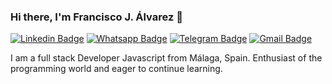 ### Hi there, I'm Francisco J. Álvarez 👋
[![Linkedin Badge](https://camo.githubusercontent.com/e74bce0daf29246aee697f88cea2d1e7e2f8fbf4/68747470733a2f2f696d672e736869656c64732e696f2f62616467652f2d4c696e6b6564496e2d626c75653f7374796c653d666c61742d737175617265266c6f676f3d4c696e6b6564696e266c6f676f436f6c6f723d7768697465266c696e6b3d68747470733a2f2f7777772e6c696e6b6564696e2e636f6d2f696e2f6c75697a2d6361726c6f732d6162626f74742d67616c762543332541336f2d6e65746f2d3231613933623134382f)]([https://www.linkedin.com/in/fcojalvarez/](https://www.linkedin.com/in/fcojalvarez/))  [![Whatsapp Badge](https://camo.githubusercontent.com/f03a85c6d859af00199b33d93bfd2515280658f1/68747470733a2f2f696d672e736869656c64732e696f2f62616467652f2d57686174736170702d3443413134333f7374796c653d666c61742d737175617265266c6162656c436f6c6f723d344341313433266c6f676f3d7768617473617070266c6f676f436f6c6f723d7768697465266c696e6b3d68747470733a2f2f6170692e77686174736170702e636f6d2f73656e643f70686f6e653d3535383439393931323232383426746578743d4f6c25433325413121)](https://api.whatsapp.com/send?phone=683475958&text=Ol%C3%A1!)  [![Telegram Badge](https://camo.githubusercontent.com/0e2f12a1d227d8bd517497cebcf46e5cf4f56e33/68747470733a2f2f696d672e736869656c64732e696f2f62616467652f2d54656c656772616d2d3163613066313f7374796c653d666c61742d737175617265266c6162656c436f6c6f723d316361306631266c6f676f3d74656c656772616d266c6f676f436f6c6f723d7768697465266c696e6b3d68747470733a2f2f742e6d652f6c75697a373430)](https://t.me/Narf19)  [![Gmail Badge](https://camo.githubusercontent.com/d5fb703995fc1ca395a2ebb67f7a8b54e00b3db0/68747470733a2f2f696d672e736869656c64732e696f2f62616467652f2d476d61696c2d6331343433383f7374796c653d666c61742d737175617265266c6f676f3d476d61696c266c6f676f436f6c6f723d7768697465266c696e6b3d6d61696c746f3a6c75697a3734303140676d61696c2e636f6d)](mailto:fcojalvarezrodriguez@gmail.com) 


I am a full stack Developer Javascript from Málaga, Spain. Enthusiast of the programming world and eager to continue learning.



